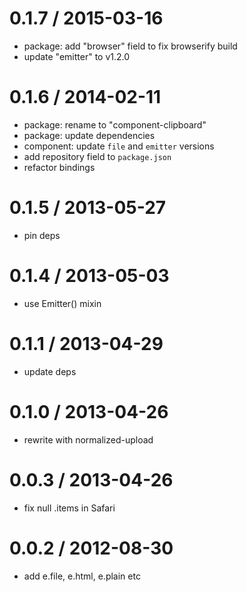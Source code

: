
0.1.7 / 2015-03-16
==================

  * package: add "browser" field to fix browserify build
  * update "emitter" to v1.2.0

0.1.6 / 2014-02-11
==================

  * package: rename to "component-clipboard"
  * package: update dependencies
  * component: update `file` and `emitter` versions
  * add repository field to `package.json`
  * refactor bindings

0.1.5 / 2013-05-27
==================

  * pin deps

0.1.4 / 2013-05-03
==================

  * use Emitter() mixin

0.1.1 / 2013-04-29
==================

  * update deps

0.1.0 / 2013-04-26
==================

  * rewrite with normalized-upload

0.0.3 / 2013-04-26
==================

  * fix null .items in Safari

0.0.2 / 2012-08-30
==================

  * add e.file, e.html, e.plain etc
